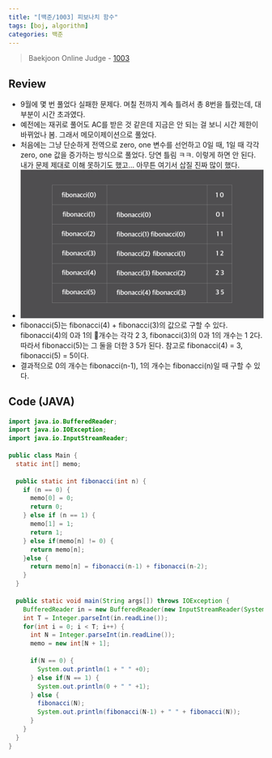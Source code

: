 ```yaml
---
title: "[백준/1003] 피보나치 함수"
tags: [boj, algorithm]
categories: 백준
---
```


> Baekjoon Online Judge - [1003](https://www.acmicpc.net/problem/1003)

## Review

- 9월에 몇 번 풀었다 실패한 문제다. 며칠 전까지 계속 틀려서 총 8번을 틀렸는데, 대부분이 시간 초과였다.
- 예전에는 재귀로 풀어도 AC를 받은 것 같은데 지금은 안 되는 걸 보니 시간 제한이 바뀌었나 봄. 그래서 메모이제이션으로 풀었다.
- 처음에는 그냥 단순하게 전역으로 zero, one 변수를 선언하고 0일 때, 1일 때 각각 zero, one 값을 증가하는 방식으로 풀었다. 당연 틀림 ㅋㅋ. 이렇게 하면 안 된다. 내가 문제 제대로 이해 못하기도 했고... 아무튼 여기서 삽질 진짜 많이 했다.
- ![example](/images/bj-1003/fibo.png)
- fibonacci(5)는 fibonacci(4) + fibonacci(3)의 값으로 구할 수 있다. fibonacci(4)의 0과 1의 개수는 각각 2 3, fibonacci(3)의 0과 1의 개수는 1 2다. 따라서 fibonacci(5)는 그 둘을 더한 3 5가 된다. 참고로 fibonacci(4) = 3, fibonacci(5) = 5이다.
- 결과적으로 0의 개수는 fibonacci(n-1), 1의 개수는 fibonacci(n)일 때 구할 수 있다.

## Code (JAVA)

```java
import java.io.BufferedReader;
import java.io.IOException;
import java.io.InputStreamReader;

public class Main {
  static int[] memo;

  public static int fibonacci(int n) {
    if (n == 0) {
      memo[0] = 0;
      return 0;
    } else if (n == 1) {
      memo[1] = 1;
      return 1;
    } else if(memo[n] != 0) {
      return memo[n];
    }else {
      return memo[n] = fibonacci(n-1) + fibonacci(n-2);
    }
  }

  public static void main(String args[]) throws IOException {
    BufferedReader in = new BufferedReader(new InputStreamReader(System.in));
    int T = Integer.parseInt(in.readLine());
    for(int i = 0; i < T; i++) {
      int N = Integer.parseInt(in.readLine());
      memo = new int[N + 1];

      if(N == 0) {
        System.out.println(1 + " " +0);
      } else if(N == 1) {
        System.out.println(0 + " " +1);
      } else {
        fibonacci(N);
        System.out.println(fibonacci(N-1) + " " + fibonacci(N));
      }
    }
  }
}
```
